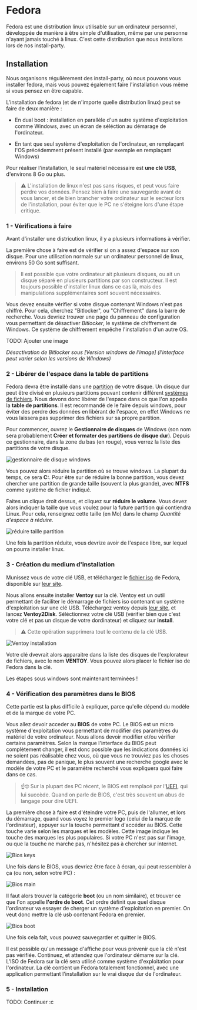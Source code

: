 # Fedora

Fedora est une distribution linux utilisable sur un ordinateur personnel, développée de manière à être simple d'utilisation, même par une personne n'ayant jamais touché à linux. C'est cette distribution que nous installons lors de nos install-party.

## Installation

Nous organisons régulièrement des install-party, où nous pouvons vous installer fedora, mais vous pouvez également faire l'installation vous même si vous pensez en être capable.

L'installation de fedora (et de n'importe quelle distribution linux) peut se faire de deux manière : 

- En dual boot : installation en parallèle d'un autre système d'exploitation comme Windows, avec un écran de séléction au démarage de l'ordinateur.

- En tant que seul système d'exploitation de l'ordinateur, en remplaçant l'OS précédemment présent installé (par exemple en remplaçant Windows)

Pour réaliser l'installation, le seul matériel nécessaire est **une clé USB**, d'environs 8 Go ou plus.

> ⚠️ L'installation de linux n'est pas sans risques, et peut vous faire perdre vos données. Pensez bien à faire une sauvegarde avant de vous lancer, et de bien brancher votre ordinateur sur le secteur lors de l'installation, pour éviter que le PC ne s'éteigne lors d'une étape critique.

### 1 - Vérifications à faire

Avant d'installer une districution linux, il y a plusieurs informations à vérifier.

La première chose à faire est de vérifier si on a assez d'espace sur son disque. Pour une utilisation normale sur un ordinateur personnel de linux, environs 50 Go sont suffisant.

> Il est possible que votre ordinateur ait plusieurs disques, ou ait un disque séparé en plusieurs partitions par son constructeur. Il est toujours possible d'installer linux dans ce cas là, mais des manipulations supplémentaires sont souvent nécessaires.

Vous devez ensuite vérifier si votre disque contenant Windows n'est pas chiffré. Pour cela, cherchez "Bitlocker", ou "Chiffrement" dans la barre de recherche. Vous devriez trouver une page du panneau de configuration vous permettant de désactiver *Bitlocker*, le système de chiffrement de Windows. Ce système de chiffrement empêche l'installation d'un autre OS.

TODO: Ajouter une image

*Désactivation de Bitlocker sous [Version windows de l'image] (l'interface peut varier selon les versions de WIndows)*

### 2 - Libérer de l'espace dans la table de partitions

Fedora devra être installé dans une [partition](https://fr.wikipedia.org/wiki/Partition_(informatique)) de votre disque. Un disque dur peut être divisé en plusieurs partitions pouvant contenir différent [systèmes de fichiers](https://fr.wikipedia.org/wiki/Syst%C3%A8me_de_fichiers). Nous devons donc libérer de l'espace dans ce que l'on appelle la **table de partitions**. 
Il est recommandé de le faire depuis windows, pour éviter des perdre des données en libérant de l'espace, en effet Windows ne vous laissera pas supprimer des fichiers sur sa propre partition.

Pour commencer, ouvrez le **Gestionnaire de disques** de Windows (son nom sera probablement **Créer et formater des partitions de disque dur**). Depuis ce gestionnaire, dans la zone du bas (en rouge), vous verrez la liste des partitions de votre disque. 

![gestionnaire de disque windows](./content/windows_disk_editor.png)

Vous pouvez alors réduire la partition où se trouve windows. La plupart du temps, ce sera **C:**. Pour être sur de réduire la bonne partition, vous devez chercher une partition de grande taille (souvent la plus grande), avec **NTFS** comme système de fichier indiqué. 

Faites un clique droit dessus, et cliquez sur **réduire le volume**. Vous devez alors indiquer la taille que vous voulez pour la future partition qui contiendra Linux. Pour cela, renseignez cette taille (en Mo) dans le champ *Quantité d'espace à réduire*.

![réduire taille partition](./content/reduce_partition.png)

Une fois la partition réduite, vous devrize avoir de l'espace libre, sur lequel on pourra installer linux.

### 3 - Création du medium d'installation

Munissez vous de votre clé USB, et téléchargez le [fichier iso](https://fr.wikipedia.org/wiki/Image_disque) de Fedora, disponible sur [leur site](https://fedoraproject.org/fr/workstation/). 

Nous allons ensuite installer **Ventoy** sur la clé. Ventoy est un outil permettant de faciliter le démarrage de fichiers iso contenant un système d'exploitation sur une clé USB. Téléchargez ventoy depuis [leur site](https://www.ventoy.net/en/download.html), et lancez **Ventoy2Disk**. Séléctionnez votre clé USB (vérifier bien que c'est votre clé et pas un disque de votre dordinateur) et cliquez sur **install**.

> ⚠️ Cette opération supprimera tout le contenu de la clé USB.

![Ventoy installation](./content/install_ventoy.png)

Votre clé dvevrait alors apparaitre dans la liste des disques de l'explorateur de fichiers, avec le nom **VENTOY**. Vous pouvez alors placer le fichier iso de Fedora dans la clé.

Les étapes sous windows sont maintenant terminées !

### 4 - Vérification des paramètres dans le BIOS

Cette partie est la plus difficile à expliquer, parce qu'elle dépend du modèle et de la marque de votre PC.

Vous allez devoir acceder au **BIOS** de votre PC. Le BIOS est un micro système d'exploitation vous permettant de modifier des paramètres du matériel de votre ordinateur. Nous allons devoir modifier et/ou vérifier certains paramètres. Selon la marque l'interface du BIOS peut complètement changer, il est donc possible que les indications données ici ne soient pas réalisable chez vous, où que vous ne trouviez pas les choses demandées, pas de panique, le plus souvent une recherche google avec le modèle de votre PC et le paramètre recherché vous expliquera quoi faire dans ce cas.

> ☝️🤓 Sur la plupart des PC récent, le BIOS est remplacé par l'[UEFI](https://fr.wikipedia.org/wiki/UEFI), qui lui succède. Quand on parle de BIOS, c'est très souvent un abus de langage pour dire UEFI.

La première chose à faire est d'éteindre votre PC, puis de l'allumer, et lors du démarrage, quand vous voyez le premier logo (celui de la marque de l'ordinateur), appuyer sur la touche permettant d'accéder au BIOS. Cette touche varie selon les marques et les modèles. Cette image indique les touche des marques les plus populaires. Si votre PC n'est pas sur l'image, ou que la touche ne marche pas, n'hésitez pas à chercher sur internet.

![Bios keys](./content/bios_keys.png)

Une fois dans le BIOS, vous devriez être face à écran, qui peut ressembler à ça (ou non, selon votre PC) :

![Bios main](./content/bios_main.jpg)

Il faut alors trouver la catégorie **boot** (ou un nom similaire), et trouver ce que l'on appelle **l'ordre de boot**. Cet ordre définit que quel disque l'ordinateur va essayer de cherger un système d'exploitation en premier. On veut donc mettre la clé usb contenant Fedora en premier.

![Bios boot](./content/bios_boot.jpg)

Une fois cela fait, vous pouvez sauvegarder et quitter le BIOS.

Il est possible qu'un message d'affiche pour vous prévenir que la clé n'est pas vérifiée. Continuez, et attendez que l'ordinateur démarre sur la clé. L'ISO de Fedora sur la clé sera utilisé comme système d'exploitation pour l'ordinateur. La clé contient un Fedora totalement fonctionnel, avec une application permettant l'installation sur le vrai disque dur de l'ordinateur.

### 5 - Installation

TODO: Continuer :c



